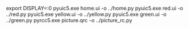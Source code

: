 export DISPLAY=:0
pyuic5.exe home.ui -o ../home.py
pyuic5.exe red.ui -o ../red.py
pyuic5.exe yellow.ui -o ../yellow.py
pyuic5.exe green.ui -o ../green.py
pyrcc5.exe picture.qrc -o ../picture_rc.py